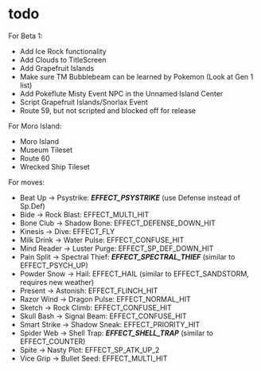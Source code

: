 # todo

For Beta 1:

- Add Ice Rock functionality
- Add Clouds to TitleScreen
- Add Grapefruit Islands
- Make sure TM Bubblebeam can be learned by Pokemon (Look at Gen 1 list)
- Add Pokeflute Misty Event NPC in the Unnamed Island Center
- Script Grapefruit Islands/Snorlax Event
- Route 59, but not scripted and blocked off for release


For Moro Island:

- Moro Island
- Museum Tileset
- Route 60
- Wrecked Ship Tileset


For moves:

- Beat Up -> Psystrike: ***EFFECT_PSYSTRIKE*** (use Defense instead of Sp.Def)
- Bide -> Rock Blast: EFFECT_MULTI_HIT
- Bone Club -> Shadow Bone: EFFECT_DEFENSE_DOWN_HIT
- Kinesis -> Dive: EFFECT_FLY
- Milk Drink -> Water Pulse: EFFECT_CONFUSE_HIT
- Mind Reader -> Luster Purge: EFFECT_SP_DEF_DOWN_HIT
- Pain Split -> Spectral Thief: ***EFFECT_SPECTRAL_THIEF*** (similar to EFFECT_PSYCH_UP)
- Powder Snow -> Hail: EFFECT_HAIL (similar to EFFECT_SANDSTORM, requires new weather)
- Present -> Astonish: EFFECT_FLINCH_HIT
- Razor Wind -> Dragon Pulse: EFFECT_NORMAL_HIT
- Sketch -> Rock Climb: EFFECT_CONFUSE_HIT
- Skull Bash -> Signal Beam: EFFECT_CONFUSE_HIT
- Smart Strike -> Shadow Sneak: EFFECT_PRIORITY_HIT
- Spider Web -> Shell Trap: ***EFFECT_SHELL_TRAP*** (similar to EFFECT_COUNTER)
- Spite -> Nasty Plot: EFFECT_SP_ATK_UP_2
- Vice Grip -> Bullet Seed: EFFECT_MULTI_HIT
